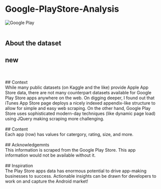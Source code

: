 # Google-PlayStore-Analysis

![Google Play](https://upload.wikimedia.org/wikipedia/commons/7/78/Google_Play_Store_badge_EN.svg) </br>
</br>
## About the dataset
## new
</br>
</br>
## Context 
</br>
While many public datasets (on Kaggle and the like) provide Apple App Store data, there are not many counterpart datasets available for Google Play Store apps anywhere on the web. On digging deeper, I found out that iTunes App Store page deploys a nicely indexed appendix-like structure to allow for simple and easy web scraping. On the other hand, Google Play Store uses sophisticated modern-day techniques (like dynamic page load) using JQuery making scraping more challenging.
</br>
</br>
## Content 
</br>
Each app (row) has values for catergory, rating, size, and more.
</br>
</br>
## Acknowledgemnts 
</br>
This information is scraped from the Google Play Store. This app information would not be available without it.
</br>
</br>
## Inspiration 
</br>
The Play Store apps data has enormous potential to drive app-making businesses to success. Actionable insights can be drawn for developers to work on and capture the Android market!
</br>


